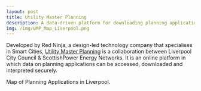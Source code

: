 ```yaml
---
layout: post
title: Utility Master Planning
description: A data-driven platform for downloading planning applications
img: /img/UMP_Map_Liverpool.png
---
```


Developed by Red Ninja, a design-led technology company that specialises in Smart Cities, <a href="http://utilitymasterplanning.co.uk/">Utility Master Planning</a> is a collaboration between Liverpool City Council & ScottishPower Energy Networks. It is an online platform in which data on planning applications can be accessed, downloaded and interpreted securely.

<div class="img_row">
	<img class="col three" src="{{ site.baseurl }}/img/UMP_Map_Liverpool.png" alt="" title=""/>
</div>
<div class="col three caption">
	Map of Planning Applications in Liverpool.
</div>
